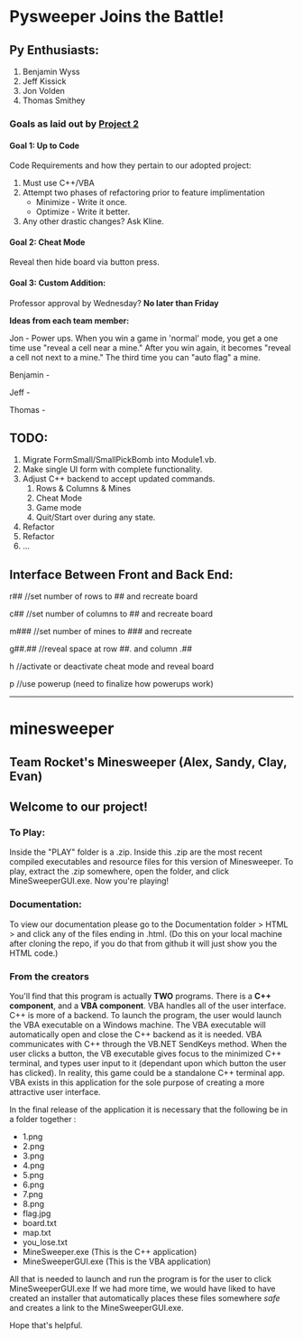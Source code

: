 # Pysweeper Joins the Battle!

## Py Enthusiasts:

1. Benjamin Wyss
2. Jeff Kissick
3. Jon Volden
4. Thomas Smithey

### Goals as laid out by [Project 2](https://canvas.instructure.com/courses/1516832/assignments/10826093)

#### Goal 1: Up to Code

Code Requirements and how they pertain to our adopted project:
1. Must use C++/VBA
2. Attempt two phases of refactoring prior to feature implimentation
    * Minimize - Write it once.
    * Optimize - Write it better.
3. Any other drastic changes? Ask Kline.

#### Goal 2: Cheat Mode

Reveal then hide board via button press.

#### Goal 3: Custom Addition:

Professor approval by Wednesday? __No later than Friday__

__Ideas from each team member:__

Jon - Power ups. When you win a game in 'normal' mode, you get a one time use "reveal a cell near a mine." After you win again, it becomes "reveal a cell not next to a mine." The third time you can "auto flag" a mine.

Benjamin - 

Jeff - 

Thomas - 

## TODO:

1. Migrate FormSmall/SmallPickBomb into Module1.vb.
2. Make single UI form with complete functionality.
3. Adjust C++ backend to accept updated commands.
   1. Rows & Columns & Mines
   2. Cheat Mode
   3. Game mode
   4. Quit/Start over during any state.
4. Refactor
5. Refactor
6. ...

## Interface Between Front and Back End:

r## //set number of rows to ## and recreate board

c## //set number of columns to ## and recreate board

m### //set number of mines to ### and recreate 

g##.## //reveal space at row ##. and column .##

h //activate or deactivate cheat mode and reveal board

p //use powerup (need to finalize how powerups work)

----

# minesweeper
## Team Rocket's Minesweeper (Alex, Sandy, Clay, Evan)

## Welcome to our project! 

### To Play:
Inside the "PLAY" folder is a .zip. Inside this .zip are the most recent compiled executables and resource files for
this version of Minesweeper. To play, extract the .zip somewhere, open the folder, and click MineSweeperGUI.exe.
Now you're playing!

### Documentation:
To view our documentation please go to the Documentation folder > HTML > and click any of the files ending in .html.
(Do this on your local machine after cloning the repo, if you do that from github it will just show you the
HTML code.)

### From the creators
You'll find that this program is actually **TWO** programs. There is a **C++ component**, and a **VBA component**.
VBA handles all of the user interface. C++ is more of a backend. To launch the program, the user would launch the
VBA executable on a Windows machine. The VBA executable will automatically open and close the C++ backend as it is needed.
VBA communicates with C++ through the VB.NET SendKeys method. When the user clicks a button, the VB executable gives focus to the
minimized C++ terminal, and types user input to it (dependant upon which button the user has clicked). In reality, this game could be a
standalone C++ terminal app. VBA exists in this application for the sole purpose of creating a more attractive user interface. 

In the final release of the application it is necessary that the following be in a folder together :
* 1.png
* 2.png
* 3.png
* 4.png
* 5.png
* 6.png
* 7.png
* 8.png
* flag.jpg
* board.txt
* map.txt
* you_lose.txt
* MineSweeper.exe (This is the C++ application)
* MineSweeperGUI.exe (This is the VBA application)

All that is needed to launch and run the program is for the user to click MineSweeperGUI.exe
If we had more time, we would have liked to have created an installer that automatically places these files somewhere *safe* and
creates a link to the MineSweeperGUI.exe.

Hope that's helpful.
